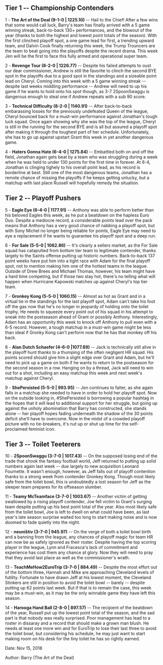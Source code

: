 ## Tier 1 -- Championship Contenders

1 - **The Art of the Deal (9-1-0 | 1225.10)** -- Hail to the Chief!  After a few wins that some would call luck, Barry's team has finally arrived with a 5 game winning streak, back-to-back 130+ performances, and the blowout of the year (thanks to both the highest and lowest point totals of the season).   With the first clinched playoff spot, a one game lead for first, a trending upward team, and Dalvin Cook finally returning this week, the Trump Trouncers are the team to beat going into the playoffs despite the recent drama.  This week Jen will be the first to face this fully armed and operational super team.

2 - **Revenge Tour (8-2-0 | 1226.77)** -- Despite his failed attempts to oust our dear commissioner, Andrew is still the favorite to clinch the second BYE spot in the playoffs due to a good spot in the standings and a sizeable point lead on Cheryl.  Coming into this week with a 5 game winning streak -- despite last weeks middling performance -- Andrew will need to up his game if he wants to hold onto his spot though, as 3-7 2SpoonSwaggu is dangerous enough to steal one if Andrew repeats with a sub 90 score.

3 - **Technical Difficulty (8-2-0 | 1140.91)** -- After back-to-back embarassing losses for the previously undefeated Queen of the league, Cheryl bounced back for a must-win performance against Jonathan's tough luck squad.  Once again showing why she was the top of the league, Cheryl is still in the running for the second BYE and is all but assured a playoff spot after making it through the toughest part of her schedule.  Unfortunately, she has to go up against upstart Grant this week in yet another dangerous game.

4 - **Haters Gonna Hate (6-4-0 | 1275.84)** -- Embattled both on and off the field, Jonathan again gets beat by a team who was struggling during a week when he was held to under 130 points for the first time in forever.  At 6-4, Jonathan is clinging tighely to his overall point lead, as his record is borderline at best.  Still one of the most dangerous teams, Jonathan has a remote chance of missing the playoffs if he keeps getting unlucky, but a matchup with last place Russell will hopefully remedy the situation.

## Tier 2 -- Playoff Pushers

5 - **Eagle Eye (6-4-0 | 1177.91)** -- Anthony was able to perform better than his beloved Eagles this week, as he put a beatdown on the hapless Euro Duo.  Despite a mediocre record, a considerable points lead over the pack means that Anthony has a very good chance of nabbing a playoff spot, but with Sony Michel no longer being reliable for points, Eagle Eye may need to eye a replacement if he wants to guarantee his playoff spot and a deep run.

6 - **For Sale (5-5-0 | 1062.86)** -- It's clearly a sellers market, as the For Sale squad has catapulted from bottom tier team to legitimate contender, thanks largely to the Saints offense putting up historic numbers.  Back-to-back 137 point weeks have put him into a tight race with Adam for the final playoff spot, not to mention making him one of the hottest teams in the league.  Outside of Drew Brees and Michael Thomas, however, his team might have a hard time competing, but if those two stay hot, there's no telling what will happen when Hurricane Kapowski matches up against Cheryl's top tier team.

7 - **Gronkey Kong (5-5-0 | 1060.15)** -- Almost as hot as Grant and in a virtual tie in the standings for the last playoff spot, Adam can't take his foot off the gas now that he's no longer in jeopardy of holding onto the toilet trophy.  He needs to squeeze every point out of his squad in his attempt to sneak into the postseason ahead of Grant or possibly Anthony.  Interestingly, Adam has an opportunity this week to knock off Anthony to pull even with a 6-5 record.  However, a tough matchup in a must-win game might be less than ideal if Gronky Kong can't perform now that he has that monkey off his back.

8 - **Alan Dutch Schaefer (4-6-0 |1077.89)** -- Jack is technically still alive in the playoff hunt thanks to a thumping of the often negligent HR squad.  His points scored should give him a slight edge over Grant and Adam, but he'll need to pick up a game on both if he wants to return to the postseason for the second season in a row.  Hanging on by a thread, Jack will need to win out for a shot, including an easy matchup this week and next week's matchup against Cheryl.

9 - **ShePersisted (5-5-0 | 993.95)** -- Jen continues to falter, as she again falls in a matchup she needed to have in order to hold her playoff spot.  Now on the outside looking in, #ShePersisted is borrowing a popular hashtag in the hopes that it will lead to additional support for her struggle, but going up against the unholy abomination that Barry has constructed, she stands alone -- her playoff hopes fading underneath the shadow of the 30 points deficit she'll have to overcome.  Now in the midst of a crowded playoff picture with no tie-breakers, it's nut up or shut up time for the self-proclaimed feminist icon.

## Tier 3 -- Toilet Teeterers

10 - **2SpoonSwaggu (3-7-0 | 1017.43)** -- On the supposed losing end of the trade that shook the fantasy football world, Jeff returned to putting up solid numbers again last week -- due largely to new acquisition Leonard Fournette.  It wasn't enough, however, as Jeff falls out of playoff contention thanks to a strong week from contender Gronkey Kong.  Though most likely safe from the toilet bowl, this is undoubtedly a lost season for Jeff as the sleeper team prepares for its offseason slumber.

11 - **Teamy McTeamface (3-7-0 | 1003.67)** -- Another victim of getting swallowed by a rising playoff contender, Joe fell victim to Grant's surging team despite putting up his best point total of the year.  Also most likely safe from the toilet bowl, Joe is left to dwell on what could have been, as last year's late season surprise waited too long to start making noise and is now doomed to fade quietly into the night.

12 - **neuništiv (3-7-0 | 945.97)** -- On the verge of both a toilet bowl birth and a banning from the league, any chances of playoff magic for team HR can now be as safely ignored as their roster.  Despite having the top scoring player in the league, Lynn and Fracesca's lack of commitment and experience has cost them any chance at glory.  Now they will need to pray that they avoid last place as well as the commissioner's wrath.

13 - **TeachMeHow2EuroTrip (3-7-0 | 884.49)** --  Despite the most effort out of the bottom three, Hannah and Mike are approaching Cleveland levels of futility.  Fortunate to have drawn Jeff at his lowest moment, the Cleveland Stinkers are still in position to avoid the toilet bowl -- barely -- despite putting up 62 points last week.  But if that is to remain the case, this week may be a must-win, as it may be the only winnable game they have left this season.

14 - **Harooga Hand Ball (2-8-0 | 897.57)** -- The recipient of the beatdown of the year, Russell put up the lowest point total of the season, and the sad part is that nobody was really surprised.  Poor management has lead to a roster in dissaray and a record that should make a grown man blush.  He needs at least one more win and for EuroTrip to lose their last three to avoid the toilet bowl, but considering his schedule, he may just want to start making room on his desk for the tiny toilet he has so rightly earned.


Date: Nov 15, 2018

Author: Barry (The Art of the Deal)
